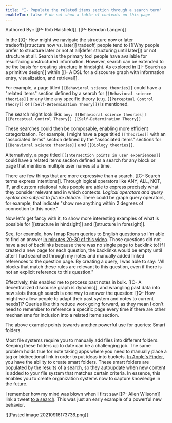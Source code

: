 ```yaml
---
title: "I- Populate the related items section through a search term"
enableToc: false # do not show a table of contents on this page
---
```


Authored By:: [[P- Rob Haisfield]], [[P- Brendan Langen]]

In the [[Q- How might we navigate the structure now or later tradeoffs|structure now vs. later]] tradeoff, people tend to [[[Why people prefer to structure later or not at all|defer structuring until later]]) or not structure at all. Search is the primary tool people have available for resurfacing unstructured information. However, search can be extended to be the basis for creating structure in hindsight. As explored in [[I- Search as a primitive design]] within [[I- A DSL for a discourse graph with information entry, visualization, and retrieval]].

For example, a page titled `[[Behavioral science theories]]` could have a "related items" section defined by a search for `[[Behavioral science theories]]` or any time any specific theory (e.g. `[[Perceptual Control Theory]]` or `[[Self-Determination Theory]]`) is mentioned.

The search might look like: `any: [[Behavioral science theories]] [[Perceptual Control Theory]] [[Self-Determination Theory]]` 

These searches could then be composable, enabling more efficient categorization. For example, I might have a page titled `[[Theories]]` with an "associated items" section defined by the "associated items" sections for `[[Behavioral science theories]]` and `[[Biology theories]]`. 

Alternatively, a page titled `[[Intersection points in user experiences]]` could have a related items section defined as a search for any block or page that mentions multiple user names at a time.

There are few things that are more expressive than a search. [[C- Search terms express intentions]]. Through logical operators like ANY, ALL, NOT, IF, and custom relational rules people are able to express precisely what they consider relevant and in which contexts. *Logical operators and query syntax are subject to future debate.* There could be graph query operators, for example, that indicate "show me anything within 2 degrees of connection to this node."

Now let's get fancy with it, to show more interesting examples of what is possible for [[structure in hindsight]] and [[structure in foresight]].

See, for example, how I map Roam queries to English questions so I'm able to find an answer [in minutes 20-30 of this video](https://youtu.be/47A0gK7Vo8E?t=1200). Those questions did not have a set of backlinks because there was no single page to backlink to! If I created a new page for each question, the backlinks would be empty until after I had searched through my notes and manually added linked references to the question page. By creating a query, I was able to say: "All blocks that match these rules are relevant to this question, even if there is not an explicit reference to this question."

Effectively, this enabled me to process past notes in bulk. [[C- A decentralized discourse graph is dynamic]], and wrangling past data into new slots through search is one way to answer the question: [[Q- How might we allow people to adapt their past system and notes to current needs]]? Queries like this reduce work going forward, as they mean I don't need to remember to reference a specific page every time if there are other mechanisms for inclusion into a related items section.  

The above example points towards another powerful use for queries: Smart folders. 

Most file systems require you to manually add files into different folders. Keeping these folders up to date can be a challenging job. The same problem holds true for note taking apps where you need to manually place a tag or bidirectional link in order to put ideas into buckets. [In Apple's Finder](https://www.howtogeek.com/403077/how-to-automate-your-mac-with-smart-folders/), you have the ability to create smart folders. These smart folders are populated by the results of a search, so they autoupdate when new content is added to your file system that matches certain criteria. In essence, this enables you to create organization systems now to capture knowledge in the future. 

I remember how my mind was blown when I first saw [[P- Allen Wilsonn]] link a tweet [to a search](https://twitter.com/AGWilsonn/status/1265760007414579206). This was just an early example of a powerful new behavior.

![[Pasted image 20210916173736.png]]